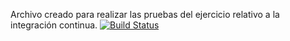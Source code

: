 Archivo creado para realizar las pruebas del ejercicio relativo a la integración continua.
[![Build Status](https://travis-ci.org/crisstosso/Repositorio-IC.svg?branch=master)](https://travis-ci.org/crisstosso/Repositorio-IC)
